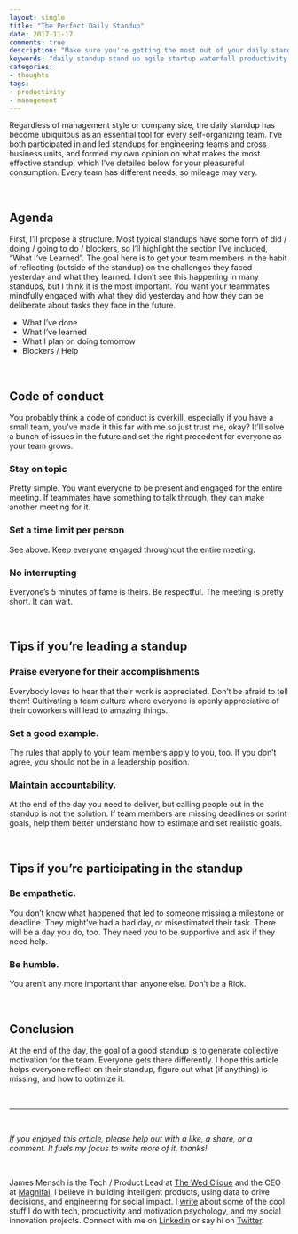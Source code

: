 ```yaml
---
layout: single
title: "The Perfect Daily Standup"
date: 2017-11-17
comments: true
description: "Make sure you're getting the most out of your daily standups with this handy dandy checklist"
keywords: "daily standup stand up agile startup waterfall productivity team management engineering"
categories:
- thoughts
tags:
- productivity
- management
---
```


Regardless of management style or company size, the daily standup has become ubiquitous as an essential tool for every self-organizing team. I’ve both participated in and led standups for engineering teams and cross business units, and formed my own opinion on what makes the most effective standup, which I’ve detailed below for your pleasureful consumption. Every team has different needs, so mileage may vary.

<br/>

## Agenda
First, I’ll propose a structure. Most typical standups have some form of did / doing / going to do / blockers, so I’ll highlight the section I’ve included, “What I’ve Learned”. The goal here is to get your team members in the habit of reflecting (outside of the standup) on the challenges they faced yesterday and what they learned. I don’t see this happening in many standups, but I think it is the most important. You want your teammates mindfully engaged with what they did yesterday and how they can be deliberate about tasks they face in the future.

- What I’ve done
- What I’ve learned
- What I plan on doing tomorrow
- Blockers / Help

<br/>

## Code of conduct
You probably think a code of conduct is overkill, especially if you have a small team, you’ve made it this far with me so just trust me, okay? It’ll solve a bunch of issues in the future and set the right precedent for everyone as your team grows.

### Stay on topic
Pretty simple. You want everyone to be present and engaged for the entire meeting. If teammates have something to talk through, they can make another meeting for it.

### Set a time limit per person
See above. Keep everyone engaged throughout the entire meeting.

### No interrupting
Everyone’s 5 minutes of fame is theirs. Be respectful. The meeting is pretty short. It can wait.

<br/>

## Tips if you’re leading a standup

### Praise everyone for their accomplishments
Everybody loves to hear that their work is appreciated. Don’t be afraid to tell them! Cultivating a team culture where everyone is openly appreciative of their coworkers will lead to amazing things.

### Set a good example.
The rules that apply to your team members apply to you, too. If you don’t agree, you should not be in a leadership position.

### Maintain accountability.
At the end of the day you need to deliver, but calling people out in the standup is not the solution. If team members are missing deadlines or sprint goals, help them better understand how to estimate and set realistic goals.

<br/>

## Tips if you’re participating in the standup

### Be empathetic.
You don’t know what happened that led to someone missing a milestone or deadline. They might’ve had a bad day, or misestimated their task. There will be a day you do, too. They need you to be supportive and ask if they need help.

### Be humble.
You aren’t any more important than anyone else. Don’t be a Rick.

<br/>

## Conclusion

At the end of the day, the goal of a good standup is to generate collective motivation for the team. Everyone gets there differently. I hope this article helps everyone reflect on their standup, figure out what (if anything) is missing, and how to optimize it.

<br/>

---

<br/>

*If you enjoyed this article, please help out with a like, a share, or a comment. It fuels my focus to write more of it, thanks!*

<br/>

James Mensch is the Tech / Product Lead at <a href='https://www.thewedclique.com'>The Wed Clique</a> and the CEO at <a href='http://magnifai.io'>Magnifai</a>. I believe in building intelligent products, using data to drive decisions, and engineering for social impact. I <a href='https://medium.com/@james_mensch'>write</a> about some of the cool stuff I do with tech, productivity and motivation psychology, and my social innovation projects. Connect with me on <a href='https://www.linkedin.com/in/james-mensch/'>LinkedIn</a> or say hi on <a href='https://twitter.com/thebestmensch'>Twitter</a>.

